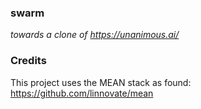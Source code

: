 ### swarm

_towards a clone of https://unanimous.ai/_

### Credits

This project uses the MEAN stack as found: https://github.com/linnovate/mean
